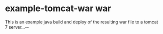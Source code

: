# example-tomcat-war war

This is an example java build and deploy of the resulting
war file to a tomcat 7 server...--

>>>>
